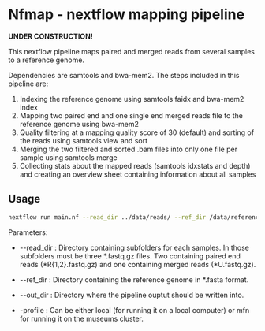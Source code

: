 # Nfmap - nextflow mapping pipeline

**UNDER CONSTRUCTION!**

This nextflow pipeline maps paired and merged reads from several samples to a reference genome. 

Dependencies are samtools and bwa-mem2. The steps included in this pipeline are: 

1. Indexing the reference genome using samtools faidx and bwa-mem2 index
2. Mapping two paired end and one single end merged reads file to the reference genome using bwa-mem2
3. Quality filtering at a mapping quality score of 30 (default) and sorting of the reads using samtools view and sort
4. Merging the two filtered and sorted .bam files into only one file per sample using samtools merge
5. Collecting stats about the mapped reads (samtools idxstats and depth) and creating an overview sheet containing information about all samples



## Usage	



```bash
nextflow run main.nf --read_dir ../data/reads/ --ref_dir /data/reference/ --out_dir /data/output/ -profile mfn
```

Parameters: 

* --read_dir 	:		Directory containing subfolders for each samples. In those subfolders must be three \*.fastq.gz files. Two containing paired end reads (\*R{1,2}.fastq.gz) and one containing merged reads (*U.fastq.gz). 
* --ref_dir 	   :	    Directory containing the reference genome in *.fasta format. 
* --out_dir       :        Directory where the pipeline ouptut should be written into. 

* -profile         :        Can be either local (for running it on a local computer) or mfn for running it on the museums cluster. 

